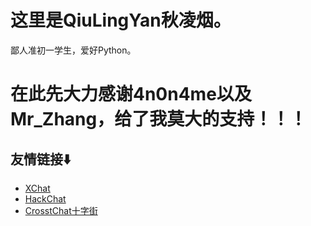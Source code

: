 # 这里是QiuLingYan秋凌烟。
  鄙人准初一学生，爱好Python。
# 在此先大力感谢4n0n4me以及Mr_Zhang，给了我莫大的支持！！！

## 友情链接⬇️
  - [XChat](https://xq.kzw.ink/)
  - [HackChat](https://hack.chat/)
  - [CrosstChat十字街](https://crosst.chat/)
